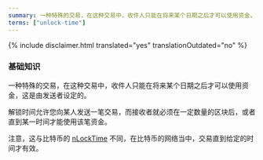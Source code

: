```yaml
---
summary: 一种特殊的交易，在这种交易中，收件人只能在将来某个日期之后才可以使用资金，这是由发送者设定的。
terms: ["unlock-time"]
---
```


{% include disclaimer.html translated="yes" translationOutdated="no" %}

### 基础知识

一种特殊的交易，在这种交易中，收件人只能在将来某个日期之后才可以使用资金，这是由发送者设定的。

解锁时间允许您向某人发送一笔交易，而接收者就必须在一定数量的区块后，或者直到某一时间才能使用该笔资金。

注意，这与比特币的 [nLockTime](https://en.bitcoin.it/wiki/NLockTime)
不同，在比特币的网络当中，交易直到给定的时间才有效。
